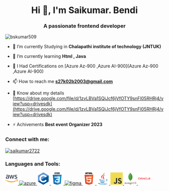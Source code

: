 <h1 align="center">Hi 👋, I'm Saikumar. Bendi</h1>
<h3 align="center">A passionate frontend developer</h3>

<p align="left"> <img src="https://komarev.com/ghpvc/?username=bskumar509&label=Profile%20views&color=0e75b6&style=flat" alt="bskumar509" /> </p>

- 🔭 I’m currently Studying in **Chalapathi institute of technology (JNTUK)**

- 🌱 I’m currently learning **Html , Java**

- 📝 I Had Certifications on [Azure Az-900 ,Azure AI-900](Azure Az-900 ,Azure AI-900)

- 📫 How to reach me **s27k02b2003@gmail.com**

- 📄 Know about my details [https://drive.google.com/file/d/1zvLBVa1SQjJcf6jVfOTY9snFl05RHRj4/view?usp=drivesdk](https://drive.google.com/file/d/1zvLBVa1SQjJcf6jVfOTY9snFl05RHRj4/view?usp=drivesdk)

- ⚡ Achivements **Best event Organizer 2023**

<h3 align="left">Connect with me:</h3>
<p align="left">
<a href="https://linkedin.com/in/saikumar2722" target="blank"><img align="center" src="https://raw.githubusercontent.com/rahuldkjain/github-profile-readme-generator/master/src/images/icons/Social/linked-in-alt.svg" alt="saikumar2722" height="30" width="40" /></a>
</p>

<h3 align="left">Languages and Tools:</h3>
<p align="left"> <a href="https://aws.amazon.com" target="_blank" rel="noreferrer"> <img src="https://raw.githubusercontent.com/devicons/devicon/master/icons/amazonwebservices/amazonwebservices-original-wordmark.svg" alt="aws" width="40" height="40"/> </a> <a href="https://azure.microsoft.com/en-in/" target="_blank" rel="noreferrer"> <img src="https://www.vectorlogo.zone/logos/microsoft_azure/microsoft_azure-icon.svg" alt="azure" width="40" height="40"/> </a> <a href="https://www.cprogramming.com/" target="_blank" rel="noreferrer"> <img src="https://raw.githubusercontent.com/devicons/devicon/master/icons/c/c-original.svg" alt="c" width="40" height="40"/> </a> <a href="https://www.w3schools.com/css/" target="_blank" rel="noreferrer"> <img src="https://raw.githubusercontent.com/devicons/devicon/master/icons/css3/css3-original-wordmark.svg" alt="css3" width="40" height="40"/> </a> <a href="https://www.figma.com/" target="_blank" rel="noreferrer"> <img src="https://www.vectorlogo.zone/logos/figma/figma-icon.svg" alt="figma" width="40" height="40"/> </a> <a href="https://www.w3.org/html/" target="_blank" rel="noreferrer"> <img src="https://raw.githubusercontent.com/devicons/devicon/master/icons/html5/html5-original-wordmark.svg" alt="html5" width="40" height="40"/> </a> <a href="https://www.java.com" target="_blank" rel="noreferrer"> <img src="https://raw.githubusercontent.com/devicons/devicon/master/icons/java/java-original.svg" alt="java" width="40" height="40"/> </a> <a href="https://developer.mozilla.org/en-US/docs/Web/JavaScript" target="_blank" rel="noreferrer"> <img src="https://raw.githubusercontent.com/devicons/devicon/master/icons/javascript/javascript-original.svg" alt="javascript" width="40" height="40"/> </a> <a href="https://www.mongodb.com/" target="_blank" rel="noreferrer"> <img src="https://raw.githubusercontent.com/devicons/devicon/master/icons/mongodb/mongodb-original-wordmark.svg" alt="mongodb" width="40" height="40"/> </a> <a href="https://www.oracle.com/" target="_blank" rel="noreferrer"> <img src="https://raw.githubusercontent.com/devicons/devicon/master/icons/oracle/oracle-original.svg" alt="oracle" width="40" height="40"/> </a> </p>
